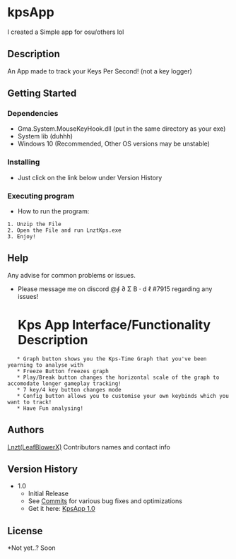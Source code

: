 # kpsApp
I created a Simple app for osu/others lol


## Description

An App made to track your Keys Per Second! (not a key logger)

## Getting Started

### Dependencies

* Gma.System.MouseKeyHook.dll (put in the same directory as your exe)
*  System lib (duhhh)
* Windows 10 (Recommended, Other OS versions may be unstable)

### Installing

* Just click on the link below under Version History

### Executing program

* How to run the program:
```
1. Unzip the File
2. Open the File and run LnztKps.exe
3. Enjoy!
```

## Help

Any advise for common problems or issues.
- Please message me on discord @∮ ∂ Σ B ⋅ d ℓ #7915 regarding any issues!
   # Kps App Interface/Functionality Description
```
   * Graph button shows you the Kps-Time Graph that you've been yearning to analyse with
   * Freeze Button freezes graph
   * Play/Break button changes the horizontal scale of the graph to accomodate longer gameplay tracking!
   * 7 key/4 key button changes mode
   * Config button allows you to customise your own keybinds which you want to track!
   * Have Fun analysing!

```


## Authors
   [Lnzt(LeafBlowerX)](https://github.com/LeafblowerX)
Contributors names and contact info


## Version History

* 1.0
    * Initial Release
    * See [Commits](https://github.com/LeafblowerX/kpsApp/commits/master) for various bug fixes and optimizations
    * Get it here: [KpsApp 1.0](https://github.com/LeafblowerX/kpsApp/files/7353592/KpsApp.v1.0.zip)

    
    
## License

*Not yet..? Soon

